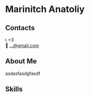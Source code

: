 # Marinitch Anatoliy 

## Contacts 

📞 +3
<br>
📧  ...@gmail.com

## About Me

asdasfasdgfasdf

## Skills

